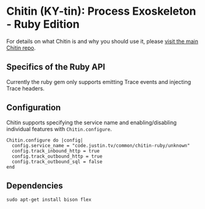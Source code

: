 # Chitin (KY-tin): Process Exoskeleton - Ruby Edition

For details on what Chitin is and why you should use it, please [visit the main Chitin repo](https://git-aws.internal.justin.tv/common/chitin).

## Specifics of the Ruby API

Currently the ruby gem only supports emitting Trace events and injecting Trace headers.

## Configuration

Chitin supports specifying the service name and enabling/disabling individual features with `Chitin.configure`.

```
Chitin.configure do |config|
  config.service_name = "code.justin.tv/common/chitin-ruby/unknown"
  config.track_inbound_http = true
  config.track_outbound_http = true
  config.track_outbound_sql = false
end
```

## Dependencies

`sudo apt-get install bison flex`
